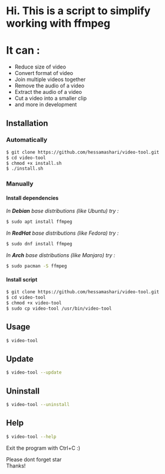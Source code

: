 # Hi. This is a script to simplify working with ffmpeg
# It can :

- Reduce size of video
- Convert format of video
- Join multiple videos together
- Remove the audio of a video
- Extract the audio of a video
- Cut a video into a smaller clip
- and more in development

## Installation

### Automatically

```sh
$ git clone https://github.com/hessamashari/video-tool.git
$ cd video-tool
$ chmod +x install.sh
$ ./install.sh
```

### Manually

#### Install dependencies

*In __Debian__ base distributions (like Ubuntu) try :*

```sh
$ sudo apt install ffmpeg
```

*In __RedHat__ base distributions (like Fedora) try :*

```sh
$ sudo dnf install ffmpeg
```

*In __Arch__ base distributions (like Manjaro) try :*

```sh
$ sudo pacman -S ffmpeg
```

#### Install script

```sh
$ git clone https://github.com/hessamashari/video-tool.git
$ cd video-tool
$ chmod +x video-tool
$ sudo cp video-tool /usr/bin/video-tool
```

## Usage

```sh
$ video-tool
```

## Update

```sh
$ video-tool --update
```

## Uninstall

```sh
$ video-tool --uninstall
```

## Help

```sh
$ video-tool --help
```

Exit the program with Ctrl+C :)


Please dont forget star  
Thanks!

